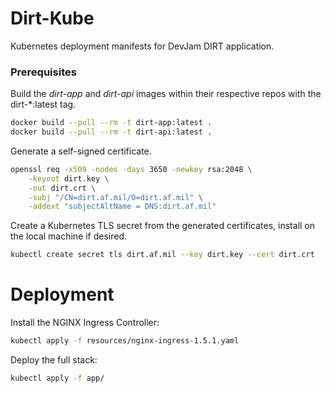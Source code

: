 # Dirt-Kube
Kubernetes deployment manifests for DevJam DIRT application.

### Prerequisites
Build the *dirt-app* and *dirt-api* images within their respective repos with the dirt-*:latest tag.

```bash
docker build --pull --rm -t dirt-app:latest .
docker build --pull --rm -t dirt-api:latest .
```

Generate a self-signed certificate.
```bash
openssl req -x509 -nodes -days 3650 -newkey rsa:2048 \
    -keyout dirt.key \
    -out dirt.crt \
    -subj "/CN=dirt.af.mil/O=dirt.af.mil" \
    -addext "subjectAltName = DNS:dirt.af.mil"
```

Create a Kubernetes TLS secret from the generated certificates, install on the local machine if desired.
```bash
kubectl create secret tls dirt.af.mil --key dirt.key --cert dirt.crt
```

# Deployment

Install the NGINX Ingress Controller:
```bash
kubectl apply -f resources/nginx-ingress-1.5.1.yaml
```

Deploy the full stack:
```bash
kubectl apply -f app/
```
